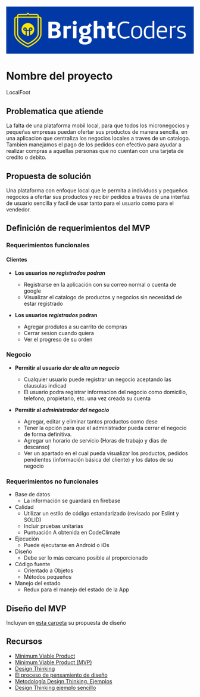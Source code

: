 ![BrightCoders Logo](img/logo-bc.png)

# Nombre del proyecto
LocalFoot

## Problematica que atiende
La falta de una plataforma mobil local, para que todos los micronegocios y pequeñas empresas puedan 
ofertar sus productos de manera sencilla, en una aplicacion que centraliza los negocios locales a 
traves de un catalogo. Tambien manejamos el pago de los pedidos con efectivo para ayudar a realizar compras
a aquellas personas que no cuentan con una tarjeta de credito o debito.

## Propuesta de solución
Una plataforma con enfoque local que le permita a individuos y pequeños negocios a ofertar sus productos 
y recibir pedidos a traves de una interfaz de usuario sencilla y facil de usar tanto para el usuario como 
para el vendedor.

## Definición de requerimientos del MVP


### Requerimientos funcionales

#### Clientes
- **Los usuarios _no registrados podran_**
  - Registrarse en la aplicación con su correo normal o cuenta de google
  - Visualizar el catalogo de productos y negocios sin necesidad de estar registrado

- **Los usuarios _registrados_ podran**
  - Agregar produtos a su carrito de compras
  - Cerrar sesion cuando quiera
  - Ver el progreso de su orden
  
### Negocio
- **Permitir al usuario _dar de alta un negocio_**
  - Cualquier usuario puede registrar un negocio aceptando las clausulas indicad
  - El usuario podra registrar informacion del negocio como domicilio, telefono, propietario, etc. una vez creada su cuenta

- **Permitir al _administrador del negocio_**
  - Agregar, editar y eliminar tantos productos como dese
  - Tener la opción para que el administrador pueda cerrar el negocio de forma definitiva.
  - Agregar un horario de servicio (Horas de trabajo y dias de descanso)
  - Ver un apartado en el cual pueda visualizar los productos, pedidos pendientes (información básica del cliente) y los datos de su negocio


### Requerimientos no funcionales
- Base de datos
  - La información se guardará en firebase
- Calidad
  - Utilizar un estilo de código estandarizado (revisado por Eslint y SOLID)
  - Incluir pruebas unitarias
  - Puntuación A obtenida en CodeClimate
- Ejecución
  - Puede ejecutarse en Android o iOs
- Diseño
  - Debe ser lo más cercano posible al proporcionado
- Código fuente
  - Orientado a Objetos
  - Métodos pequeños
- Manejo del estado
  - Redux para el manejo del estado de la App

## Diseño del MVP

Incluyan en [esta carpeta](/design) su propuesta de diseño

## Recursos

- [Minimum Viable Product](https://www.agilealliance.org/glossary/mvp/#q=~(infinite~false~filters~(tags~(~'mvp))~searchTerm~'~sort~false~sortDirection~'asc~page~1))
- [Minimum Viable Product (MVP)](https://www.productplan.com/glossary/minimum-viable-product/)
- [Design Thinking](https://www.interaction-design.org/literature/topics/design-thinking)
- [El proceso de pensamiento de diseño](https://www.youtube.com/watch?v=_r0VX-aU_T8)
- [Metodología Design Thinking. Ejemplos](https://www.youtube.com/watch?v=_ul3wfKss58) 
- [Design Thinking ejemplo sencillo](https://www.youtube.com/watch?v=_H33tA2-j0s)
